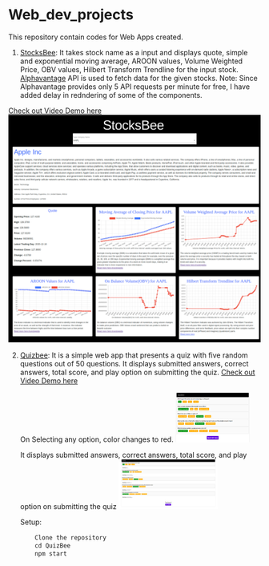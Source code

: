 # Web_dev_projects
This repository contain codes for Web Apps created. 

1. [StocksBee](/StocksBee): It takes stock name as a input and displays quote, simple and exponential moving average, AROON values, Volume Weighted Price, OBV values, Hilbert Transform Trendline for the input stock. [Alphavantage](https://www.alphavantage.co/documentation/#) API is used to fetch data for the given stocks.
Note: Since Alphavantage provides only 5 API requests per minute for free, I have added delay in redndering of some of the components.

[Check out Video Demo here](/StocksBee/Stocksbee_React_app.mp4) 
<img src="/StocksBee/StocksBee.png">


2. [Quizbee](/QuizBee): It is a simple web app that presents a quiz with five random questions out of 50 questions. It displays submitted answers, correct answers, total score, and play option on submitting the quiz.
    [Check out Video Demo here](/QuizBee/Quizbee.mp4) 

    On Selecting any option, color changes to red.
    <img src="/QuizBee/quiz.png" height="100">

    It displays submitted answers, correct answers, total score, and play option on submitting the quiz
    <img src="/QuizBee/solution.png" height="100">
    <!-- ![On Submission](/QuizBee/solution.png) -->

    Setup:
    ```
        Clone the repository
        cd QuizBee
        npm start
    ```
